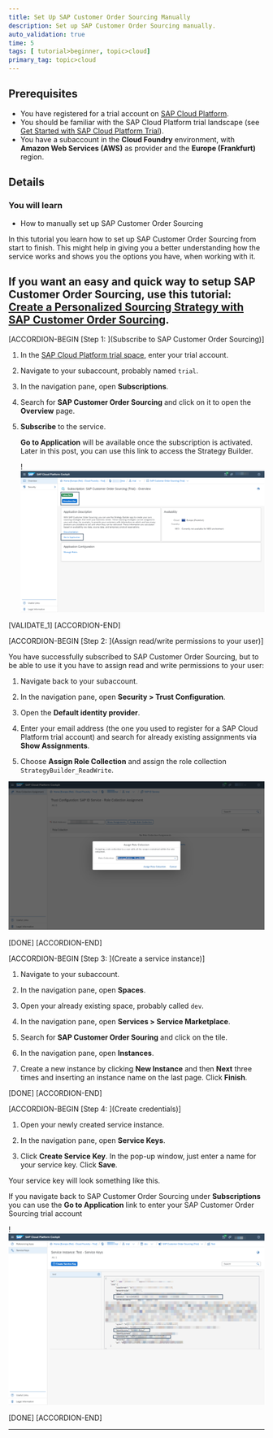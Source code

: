 ```yaml
---
title: Set Up SAP Customer Order Sourcing Manually
description: Set up SAP Customer Order Sourcing manually.
auto_validation: true
time: 5
tags: [ tutorial>beginner, topic>cloud]
primary_tag: topic>cloud
---
```


## Prerequisites
- You have registered for a trial account on [SAP Cloud Platform](https://cloudplatform.sap.com/index.html).
- You should be familiar with the SAP Cloud Platform trial landscape (see [Get Started with SAP Cloud Platform Trial](cp-trial-quick-onboarding)).
- You have a subaccount in the **Cloud Foundry** environment, with **Amazon Web Services (AWS)** as provider and the **Europe (Frankfurt)** region.

## Details
### You will learn
  - How to manually set up SAP Customer Order Sourcing

In this tutorial you learn how to set up SAP Customer Order Sourcing from start to finish. This might help in giving you a better understanding how the service works and shows you the options you have, when working with it.

If you want an easy and quick way to setup SAP Customer Order Sourcing, use this tutorial: [Create a Personalized Sourcing Strategy with SAP Customer Order Sourcing](cos-getting-started-trial).
---

[ACCORDION-BEGIN [Step 1: ](Subscribe to SAP Customer Order Sourcing)]


1. In the [SAP Cloud Platform trial space](https://account.hanatrial.ondemand.com), enter your trial account.

2. Navigate to your subaccount, probably named `trial`.

3. In the navigation pane, open **Subscriptions**.

4. Search for **SAP Customer Order Sourcing** and click on it to open the **Overview** page.

5. **Subscribe** to the service.

    **Go to Application** will be available once the subscription is activated. Later in this post, you can use this link to access the Strategy Builder.

    !![Subscribe to SAP Customer Order Sourcing](SubscribeToCustomerOrderSourcing.png)

[VALIDATE_1]
[ACCORDION-END]


[ACCORDION-BEGIN [Step 2: ](Assign read/write permissions to your user)]

You have successfully subscribed to SAP Customer Order Sourcing, but to be able to use it you have to assign read and write permissions to your user:

1. Navigate back to your subaccount.

2. In the navigation pane, open **Security > Trust Configuration**.

3. Open the **Default identity provider**.

4. Enter your email address (the one you used to register for a SAP Cloud Platform trial account) and search for already existing assignments via **Show Assignments**.

5. Choose **Assign Role Collection** and assign the role collection `StrategyBuilder_ReadWrite`.

![Trust Configuration](TrustConfiguration.png)

[DONE]
[ACCORDION-END]

[ACCORDION-BEGIN [Step 3: ](Create a service instance)]

1. Navigate to your subaccount.

2. In the navigation pane, open **Spaces**.

3. Open your already existing space, probably called `dev`.

4. In the navigation pane, open **Services > Service Marketplace**.

5. Search for **SAP Customer Order Souring** and click on the tile.

6. In the navigation pane, open **Instances**.

7. Create a new instance by clicking **New Instance** and then **Next** three times and inserting an instance name on the last page. Click **Finish**.

[DONE]
[ACCORDION-END]

[ACCORDION-BEGIN [Step 4: ](Create credentials)]

1. Open your newly created service instance.

2. In the navigation pane, open **Service Keys**.

3. Click **Create Service Key**. In the pop-up window, just enter a name for your service key. Click **Save**.

Your service key will look something like this.

If you navigate back to SAP Customer Order Sourcing under **Subscriptions** you can use the **Go to Application** link to enter your SAP Customer Order Sourcing trial account

!![Service Key](ServiceKey.png)

[DONE]
[ACCORDION-END]


---
